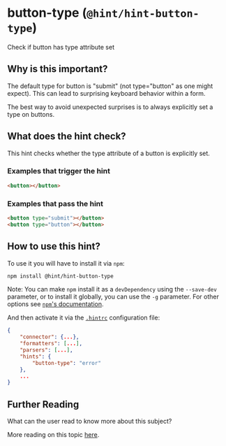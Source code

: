 # button-type (`@hint/hint-button-type`)

Check if button has type attribute set

## Why is this important?

The default type for button is "submit" (not type="button" as one might expect).
This can lead to surprising keyboard behavior within a form.

The best way to avoid unexpected surprises is to always explicitly
set a type on buttons.

## What does the hint check?

This hint checks whether the type attribute of a button is explicitly set.

### Examples that **trigger** the hint

```html
<button></button>
```

### Examples that **pass** the hint

```html
<button type="submit"></button>
<button type="button"></button>
```

## How to use this hint?

To use it you will have to install it via `npm`:

```bash
npm install @hint/hint-button-type
```

Note: You can make `npm` install it as a `devDependency` using the `--save-dev`
parameter, or to install it globally, you can use the `-g` parameter. For
other options see
[`npm`'s documentation](https://docs.npmjs.com/cli/install).

And then activate it via the [`.hintrc`][hintrc]
configuration file:

```json
{
    "connector": {...},
    "formatters": [...],
    "parsers": [...],
    "hints": {
        "button-type": "error"
    },
    ...
}
```

## Further Reading

What can the user read to know more about this subject?

More reading on this topic [here](http://lea.verou.me/2018/05/never-forget-typebutton-on-generated-buttons/).

<!-- Link labels: -->

[hintrc]: https://webhint.io/docs/user-guide/configuring-webhint/summary/
